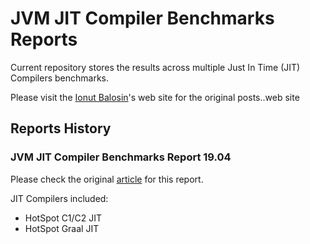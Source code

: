 # JVM JIT Compiler Benchmarks Reports
Current repository stores the results across multiple Just In Time (JIT) Compilers benchmarks.

Please visit the [Ionut Balosin](https://www.ionutbalosin.com)'s web site for the original posts..web site

## Reports History

### JVM JIT Compiler Benchmarks Report 19.04

Please check the original [article](https://ionutbalosin.com/2019/04/jvm-jit-compilers-benchmarks-report-19-04) for this report.

JIT Compilers included:   
* HotSpot C1/C2 JIT
* HotSpot Graal JIT


